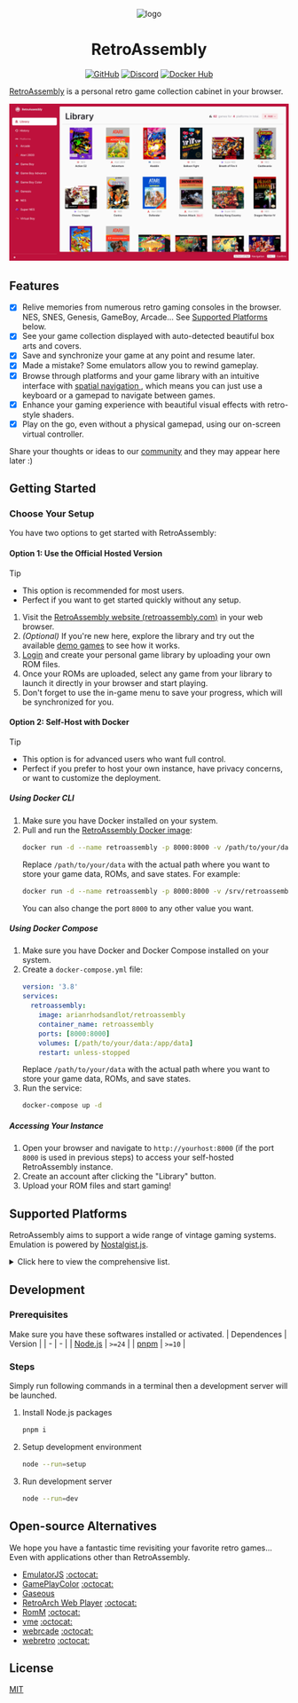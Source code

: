 <p align="center">
  <img src="public/assets/logo/logo-512x512.png" alt="logo" width="100" height="100">
  <h1 align="center">RetroAssembly</h1>
</p>

<p align="center">
  <a href="https://github.com/arianrhodsandlot/retroassembly"><img src="https://img.shields.io/github/stars/arianrhodsandlot/retroassembly" alt="GitHub"></a>
  <a href="https://discord.gg/gwaKRAYG6t"><img src="https://img.shields.io/discord/1129062038543548496?logo=discord" alt="Discord"></a>
  <a href="https://hub.docker.com/r/arianrhodsandlot/retroassembly"><img src="https://img.shields.io/docker/pulls/arianrhodsandlot/retroassembly" alt="Docker Hub"></a>
</p>

[RetroAssembly](https://retroassembly.com/) is a personal retro game collection cabinet in your browser.

![library](public/assets/screenshots/library.jpeg)

## Features

- [x] Relive memories from numerous retro gaming consoles in the browser. NES, SNES, Genesis, GameBoy, Arcade... See [Supported Platforms](#supported-platforms) below.
- [x] See your game collection displayed with auto-detected beautiful box arts and covers.
- [x] Save and synchronize your game at any point and resume later.
- [x] Made a mistake? Some emulators allow you to rewind gameplay.
- [x] Browse through platforms and your game library with an intuitive interface with [spatial navigation
](https://en.wikipedia.org/wiki/Spatial_navigation), which means you can just use a keyboard or a gamepad to navigate between games.
- [x] Enhance your gaming experience with beautiful visual effects with retro-style shaders.
- [x] Play on the go, even without a physical gamepad, using our on-screen virtual controller.

Share your thoughts or ideas to our [community](#Community) and they may appear here later :)

## Getting Started

### Choose Your Setup
You have two options to get started with RetroAssembly:

#### Option 1: Use the Official Hosted Version

> [!tip]
> + This option is recommended for most users.
> + Perfect if you want to get started quickly without any setup.

1. Visit the [RetroAssembly website (retroassembly.com)](https://retroassembly.com/) in your web browser.
2. *(Optional)* If you're new here, explore the library and try out the available [demo games](https://retroassembly.com/demo) to see how it works.
3. [Login](https://retroassembly.com/login) and create your personal game library by uploading your own ROM files.
4. Once your ROMs are uploaded, select any game from your library to launch it directly in your browser and start playing.
5. Don't forget to use the in-game menu to save your progress, which will be synchronized for you.

#### Option 2: Self-Host with Docker

> [!tip]
> + This option is for advanced users who want full control.
> + Perfect if you prefer to host your own instance, have privacy concerns, or want to customize the deployment.

##### Using Docker CLI

1. Make sure you have Docker installed on your system.
2. Pull and run the [RetroAssembly Docker image](https://hub.docker.com/r/arianrhodsandlot/retroassembly):
    ```sh
    docker run -d --name retroassembly -p 8000:8000 -v /path/to/your/data:/app/data arianrhodsandlot/retroassembly
    ```
    Replace `/path/to/your/data` with the actual path where you want to store your game data, ROMs, and save states. For example:
    ```sh
    docker run -d --name retroassembly -p 8000:8000 -v /srv/retroassembly:/app/data arianrhodsandlot/retroassembly
    ```
    You can also change the port `8000` to any other value you want.

##### Using Docker Compose

1. Make sure you have Docker and Docker Compose installed on your system.
2. Create a `docker-compose.yml` file:
    ```yaml
    version: '3.8'
    services:
      retroassembly:
        image: arianrhodsandlot/retroassembly
        container_name: retroassembly
        ports: [8000:8000]
        volumes: [/path/to/your/data:/app/data]
        restart: unless-stopped
    ```
    Replace `/path/to/your/data` with the actual path where you want to store your game data, ROMs, and save states.
3. Run the service:
    ```sh
    docker-compose up -d
    ```

##### Accessing Your Instance

1. Open your browser and navigate to `http://yourhost:8000` (if the port `8000` is used in previous steps) to access your self-hosted RetroAssembly instance.
2. Create an account after clicking the "Library" button.
3. Upload your ROM files and start gaming!

## Supported Platforms

RetroAssembly aims to support a wide range of vintage gaming systems. Emulation is powered by [Nostalgist.js](https://nostalgist.js.org/).

<details>
  <summary>Click here to view the comprehensive list.</summary>

  | Console | Available Emulators |
  | - | - |
  | Arcade | `mame2003_plus` |
  | Atari 2600 | `stella2014` |
  | Game Boy | `mgba`, `gearboy`, `gambatte`, `tgbdual` |
  | Game Boy Advance | `mgba`, `vba_next` |
  | Game Boy Color | `mgba`, `gearboy`, `gambatte`, `tgbdual` |
  | Game Gear | `genesis_plus_gx`, `gearsystem` |
  | Genesis / Megadrive | `genesis_plus_gx` |
  | Master System | `genesis_plus_gx`, `picodrive`, `gearsystem` |
  | Neo Geo Pocket | `mednafen_ngp` |
  | Neo Geo Pocket Color | `mednafen_ngp` |
  | NES / Family Computer | `fceumm`, `nestopia`, `quicknes` |
  | Sega SG-1000 | `gearsystem` |
  | Super Famicom / Super NES  | `snes9x`, `snes9x2002`, `snes9x2005`, `snes9x2010` |
  | Virtual Boy | `mednafen_vb` |
  | WonderSwan | `mednafen_wswan` |
  | WonderSwan Color | `mednafen_wswan` |

</details>

## Development
### Prerequisites
Make sure you have these softwares installed or activated.
| Dependences | Version |
| - | - |
| [Node.js](https://nodejs.org/en/download/current) | `>=24` |
| [pnpm](https://pnpm.io/installation) | `>=10` |

### Steps
Simply run following commands in a terminal then a development server will be launched.
1. Install Node.js packages
    ```sh
    pnpm i
    ```
2. Setup development environment
    ```sh
    node --run=setup
    ```
3. Run development server
    ```sh
    node --run=dev
    ```

## Open-source Alternatives
We hope you have a fantastic time revisiting your favorite retro games... Even with applications other than RetroAssembly.

+ [EmulatorJS](https://emulatorjs.org) [:octocat:](https://github.com/EmulatorJS/EmulatorJS)
+ [GamePlayColor](https://gameplaycolor.com) [:octocat:](https://github.com/gameplaycolor/gameplaycolor)
+ [Gaseous](https://github.com/gaseous-project/gaseous-server)
+ [RetroArch Web Player](https://web.libretro.com) [:octocat:](https://github.com/libretro/RetroArch/tree/master/pkg/emscripten)
+ [RomM](https://romm.app/) [:octocat:](https://github.com/rommapp/romm)
+ [vme](https://gitgalu.github.io/vme/) [:octocat:](https://github.com/gitGalu/vme)
+ [webrcade](https://www.webrcade.com) [:octocat:](https://github.com/webrcade/webrcade)
+ [webretro](https://binbashbanana.github.io/webretro/) [:octocat:](https://github.com/BinBashBanana/webretro)

## License
[MIT](license)
